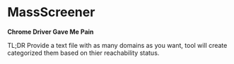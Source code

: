 # MassScreener
**Chrome Driver Gave Me Pain**

TL;DR Provide a text file with as many domains as you want, tool will create categorized them based on thier reachability status.
         
